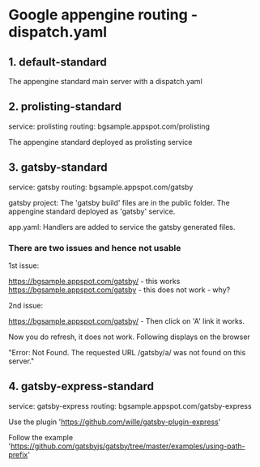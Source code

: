 # Google appengine routing - dispatch.yaml

## 1. default-standard

The appengine standard main server with a dispatch.yaml
## 2. prolisting-standard
service: prolisting
routing: bgsample.appspot.com/prolisting

The appengine standard deployed as prolisting service

## 3. gatsby-standard
service: gatsby
routing: bgsample.appspot.com/gatsby

gatsby project: The 'gatsby build' files are in the public folder.
The appengine standard deployed as 'gatsby' service.

app.yaml: Handlers are added to service the gatsby generated files.

### There are two issues and hence not usable
1st issue:

https://bgsample.appspot.com/gatsby/  - this works
https://bgsample.appspot.com/gatsby - this does not work - why?

2nd issue:

https://bgsample.appspot.com/gatsby/ - Then click on 'A' link it works.

Now you do refresh, it does not work.  Following displays on the browser

"Error: Not Found.
The requested URL /gatsby/a/ was not found on this server."


## 4. gatsby-express-standard
service: gatsby-express
routing: bgsample.appspot.com/gatsby-express

Use the plugin 'https://github.com/wille/gatsby-plugin-express'

Follow the example 'https://github.com/gatsbyjs/gatsby/tree/master/examples/using-path-prefix'

